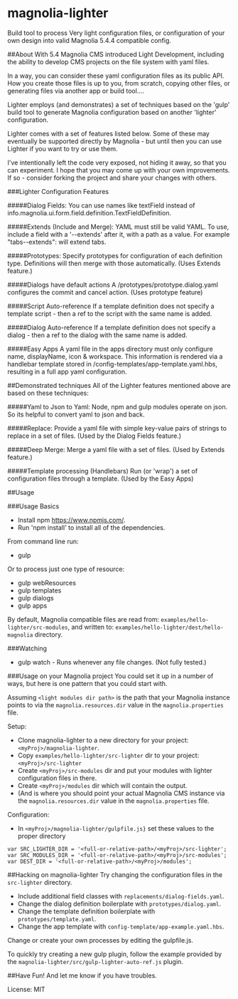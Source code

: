 # magnolia-lighter
Build tool to process Very light configuration files, or configuration of your
own design into valid Magnolia 5.4.4 compatible config.

##About
With 5.4 Magnolia CMS introduced Light Development, including the ability
to develop CMS projects on the file system with yaml files.

In a way, you can consider these yaml configuration files as its public API.
How you create those files is up to you, from scratch, copying other files,
or generating files via another app or build tool....

Lighter employs (and demonstrates) a set of techniques based on the 'gulp'  
build tool to generate Magnolia configuration based on another 'lighter' configuration.

Lighter comes with a set of features listed below.
Some of these may eventually be supported directly by Magnolia -
but until then you can use Lighter if you want to try or use them.

I've intentionally left the code very exposed, not hiding it away, so that you
can experiment. I hope that you may come up with your own improvements. If so - consider forking the project and share your changes with others.


###Lighter Configuration Features

#####Dialog Fields:
You can use names like textField instead of info.magnolia.ui.form.field.definition.TextFieldDefinition.

#####Extends (Include and Merge):
YAML must still be valid YAML.
To use, include a field with a '--extends' after it, with a path as a value.
For example "tabs--extends":
will extend tabs.

#####Prototypes:
Specify prototypes for configuration of each definition type.
Definitions will then merge with those automatically.
(Uses Extends feature.)

#####Dialogs have default actions
A /prototypes/prototype.dialog.yaml configures the commit and cancel action.
(Uses prototype feature)

#####Script Auto-reference
If a template definition does not specify a template script - then a ref to the script with the same name is added.

#####Dialog Auto-reference
If a template definition does not specify a dialog - then a ref to the dialog with the same name is added.

#####Easy Apps
A yaml file in the apps directory must only configure name, displayName, icon & workspace.
This information is rendered via a handlebar template stored in  /config-templates/app-template.yaml.hbs, resulting in a full app yaml configuration.

##Demonstrated techniques
All of the Lighter features mentioned above are based on these techniques:

#####Yaml to Json to Yaml:
Node, npm and gulp modules operate on json. So its helpful to convert yaml to json and back.

#####Replace:
Provide a yaml file with simple key-value pairs of strings to replace in a set of files.
(Used by the Dialog Fields feature.)

#####Deep Merge:
Merge a yaml file with a set of files.
(Used by Extends feature.)

#####Template processing (Handlebars)
Run (or 'wrap') a set of configuration files through a template.
(Used by the Easy Apps)

##Usage

###Usage Basics
* Install npm https://www.npmjs.com/.
* Run 'npm install' to install all of the dependencies.

From command line run:
* gulp

Or to process just one type of resource:
* gulp webResources
* gulp templates
* gulp dialogs
* gulp apps

By default, Magnolia compatible files are read from: `examples/hello-lighter/src-modules`,
and written to: `examples/hello-lighter/dest/hello-magnolia` directory.

###Watching
* gulp watch - Runs whenever any file changes. (Not fully tested.)

###Usage on your Magnolia project
You could set it up in a number of ways, but here is one pattern that you could start with.

Assuming `<light modules dir path>` is the path that your Magnolia instance points to via the `magnolia.resources.dir` value in the `magnolia.properties` file.

Setup:
* Clone magnolia-lighter to a new directory for your project: `<myProj>/magnolia-lighter`.
* Copy `examples/hello-lighter/src-lighter` dir to your project: `<myProj>/src-lighter`
* Create `<myProj>/src-modules` dir and put your modules with lighter configuration files in there.
* Create `<myProj>/modules` dir which will contain the output.
 * (And is where you should point your actual Magnolia CMS instance via the `magnolia.resources.dir` value in the `magnolia.properties` file.

Configuration:
* In `<myProj>/magnolia-lighter/gulpfile.js}` set these values to the proper directory
```
var SRC_LIGHTER_DIR = '<full-or-relative-path>/<myProj>/src-lighter';
var SRC_MODULES_DIR = '<full-or-relative-path>/<myProj>/src-modules';
var DEST_DIR = '<full-or-relative-path>/<myProj>/modules';
```

##Hacking on magnolia-lighter
Try changing the configuration files in the `src-lighter` directory.
* Include additional field classes with `replacements/dialog-fields.yaml`.
* Change the dialog definition boilerplate with `prototypes/dialog.yaml`.
* Change the template definition boilerplate with `prototypes/template.yaml`.
* Change the app template with `config-template/app-example.yaml.hbs`.

Change or create your own processes by editing the gulpfile.js.

To quickly try creating a new gulp plugin, follow the example provided by the `magnolia-lighter/src/gulp-lighter-auto-ref.js` plugin.

##Have Fun!
And let me know if you have troubles.

License:
MIT
